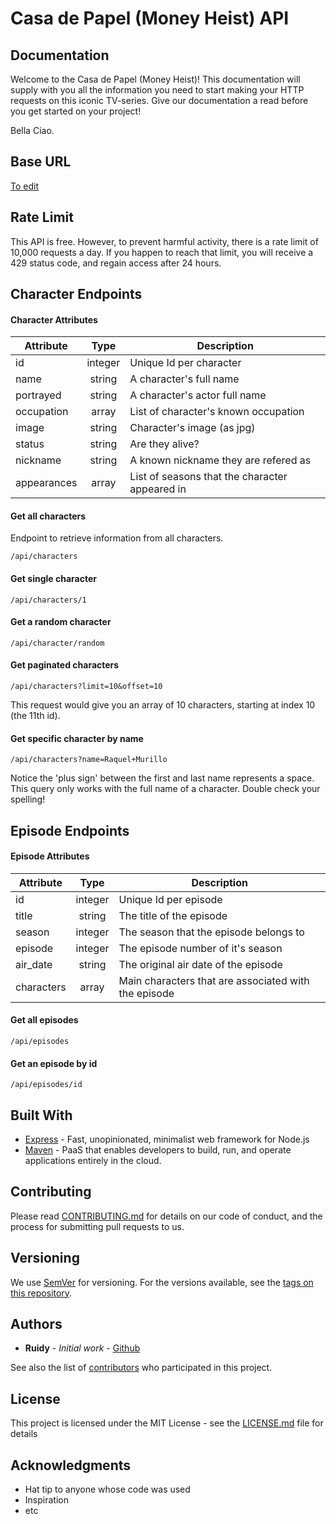 # Casa de Papel (Money Heist) API

## Documentation

Welcome to the Casa de Papel (Money Heist)! This documentation will supply
with you all the information you need to start making your HTTP
requests on this iconic TV-series. Give our documentation a read before you get started on your project!

Bella Ciao.

## Base URL

[To edit](https://localhost:3000/)

## Rate Limit

This API is free. However, to prevent harmful activity, there is a rate limit of 10,000 requests a day. If you happen to reach that limit, you will receive a 429 status code, and regain access after 24 hours.

## Character Endpoints

#### Character Attributes

| Attribute   |  Type   | Description                                    |
| ----------- | :-----: | ---------------------------------------------- |
| id          | integer | Unique Id per character                        |
| name        | string  | A character's full name                        |
| portrayed   | string  | A character's actor full name                  |
| occupation  |  array  | List of character's known occupation           |
| image       | string  | Character's image (as jpg)                     |
| status      | string  | Are they alive?                                |
| nickname    | string  | A known nickname they are refered as           |
| appearances |  array  | List of seasons that the character appeared in |

#### Get all characters

Endpoint to retrieve information from all characters.

```
/api/characters
```

#### Get single character

```
/api/characters/1
```

#### Get a random character

```
/api/character/random
```

#### Get paginated characters

```
/api/characters?limit=10&offset=10
```

This request would give you an array of 10 characters, starting at index 10 (the 11th id).

#### Get specific character by name

```
/api/characters?name=Raquel+Murillo
```

Notice the 'plus sign' between the first and last name represents a space. This query only works with the full name of a character. Double check your spelling!

## Episode Endpoints

#### Episode Attributes

| Attribute  |  Type   | Description                                          |
| ---------- | :-----: | ---------------------------------------------------- |
| id         | integer | Unique Id per episode                                |
| title      | string  | The title of the episode                             |
| season     | integer | The season that the episode belongs to               |
| episode    | integer | The episode number of it's season                    |
| air_date   | string  | The original air date of the episode                 |
| characters |  array  | Main characters that are associated with the episode |

#### Get all episodes

```
/api/episodes
```

#### Get an episode by id

```
/api/episodes/id
```

## Built With

- [Express](https://expressjs.com/) - Fast, unopinionated, minimalist web framework for Node.js
- [Maven](https://www.heroku.com/) - PaaS that enables developers to build, run, and operate applications entirely in the cloud.

## Contributing

Please read [CONTRIBUTING.md](CONTRIBUTING.md) for details on our code of conduct, and the process for submitting pull requests to us.

## Versioning

We use [SemVer](http://semver.org/) for versioning. For the versions available, see the [tags on this repository](https://github.com/rjNemo/casa_de_papel_money_heist_api/tags).

## Authors

- **Ruidy** - _Initial work_ - [Github](https://github.com/rjNemo)

See also the list of [contributors](https://github.com/rjNemo/casa_de_papel_money_heist_api/contributors) who participated in this project.

## License

This project is licensed under the MIT License - see the [LICENSE.md](LICENSE.md) file for details

## Acknowledgments

- Hat tip to anyone whose code was used
- Inspiration
- etc
